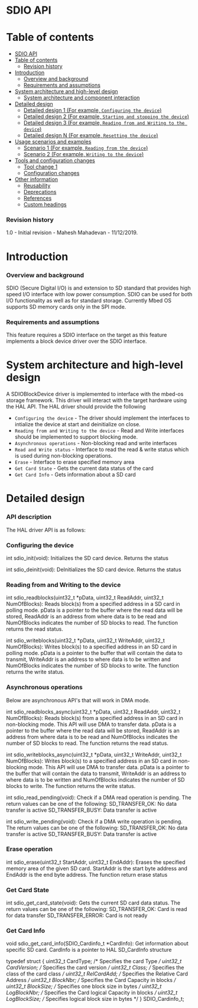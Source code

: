 # SDIO API

# Table of contents

- [SDIO API](#sdio-api)
- [Table of contents](#table-of-contents)
    - [Revision history](#revision-history)
- [Introduction](#introduction)
    - [Overview and background](#overview-and-background)
    - [Requirements and assumptions](#requirements-and-assumptions)
- [System architecture and high-level design](#system-architecture-and-high-level-design)
    - [System architecture and component interaction](#system-architecture-and-component-interaction)
- [Detailed design](#detailed-design)
    - [Detailed design 1 (For example, `Configuring the device`)](#detailed-design-1-for-example-configuring-the-device)
    - [Detailed design 2 (For example, `Starting and stopping the device`)](#detailed-design-2-for-example-starting-and-stopping-the-device)
    - [Detailed design 3 (For example, `Reading from and Writing to the device`)](#detailed-design-3-for-example-reading-from-and-writing-to-the-device)
    - [Detailed design N (For example, `Resetting the device`)](#detailed-design-n-for-example-resetting-the-device)
- [Usage scenarios and examples](#usage-scenarios-and-examples)
    - [Scenario 1 (For example, `Reading from the device`)](#scenario-1-for-example-reading-from-the-device)
    - [Scenario 2 (For example, `Writing to the device`)](#scenario-2-for-example-writing-to-the-device)
- [Tools and configuration changes](#tools-and-configuration-changes)
    - [Tool change 1](#tool-change-1)
    - [Configuration changes](#configuration-changes)
- [Other information](#other-information)
    - [Reusability](#reusability)
    - [Deprecations](#deprecations)
    - [References](#references)
    - [Custom headings](#custom-headings)

### Revision history

1.0 - Initial revision - Mahesh Mahadevan - 11/12/2019.

# Introduction

### Overview and background

SDIO (Secure Digital I/O) is and extension to SD standard that provides high speed I/O interface with low power consumption. SDIO can be used for both I/O functionality as well as for standard storage. Currently Mbed OS supports SD memory cards only in the SPI mode.

### Requirements and assumptions

This feature requires a SDIO interface on the target as this feature implements a block device driver over the SDIO interface.

# System architecture and high-level design

A SDIOBlockDevice driver is implememted to interface with the mbed-os storage framework. This driver will interact with the target
hardware using the HAL API. The HAL driver should provide the following

- `Configuring the device` - The driver should implement the interfaces to intialize the device at start and deinitialize on close.
- `Reading from and Writing to the device` - Read and Write interfaces should be implemented to support blocking mode.
- `Asynchronous operations` - Non-blocking read and write interfaces
- `Read and Write status` - Interface to read the read & write status which is used during non-blocking operations.
- `Erase` - Interface to erase specified memory area
- `Get Card State` - Gets the current data status of the card
- `Get Card Info` - Gets information about a SD card


# Detailed design

### API description

The HAL driver API is as follows:

### Configuring the device

int sdio_init(void): Initializes the SD card device. Returns the status

int sdio_deinit(void): DeInitializes the SD card device. Returns the status


### Reading from and Writing to the device

int sdio_readblocks(uint32_t *pData, uint32_t ReadAddr, uint32_t NumOfBlocks):  Reads block(s) from a specified address
in a SD card in polling mode. pData is a pointer to the buffer where the read data will be stored, ReadAddr is an address
from where data is to be read and NumOfBlocks indicates the number of SD blocks to read. The function returns the read status.

int sdio_writeblocks(uint32_t *pData, uint32_t WriteAddr, uint32_t NumOfBlocks): Writes block(s) to a specified address in
an SD card in polling mode. pData is a pointer to the buffer that will contain the data to transmit, WriteAddr is an address
to where data is to be written and NumOfBlocks indicates the number of SD blocks to write. The function returns the write status.


### Asynchronous operations

Below are asynchronous API's that will work in DMA mode.

int sdio_readblocks_async(uint32_t *pData, uint32_t ReadAddr, uint32_t NumOfBlocks): Reads block(s) from a specified address
in an SD card in non-blocking mode. This API will use DMA to transfer data. pData is a pointer to the buffer where the read
data will be stored, ReadAddr is an address from where data is to be read and NumOfBlocks indicates the number of SD blocks
to read. The function returns the read status.


int sdio_writeblocks_async(uint32_t *pData, uint32_t WriteAddr, uint32_t NumOfBlocks): Writes block(s) to a specified address
in an SD card in non-blocking mode. This API will use DMA to transfer data. pData is a pointer to the buffer that will contain
the data to transmit, WriteAddr is an address to where data is to be written and NumOfBlocks indicates the number of SD blocks
to write. The function returns the write status.

int sdio_read_pending(void): Check if a DMA read operation is pending. The return values can be one of the following:
   SD_TRANSFER_OK: No data transfer is active
   SD_TRANSFER_BUSY: Data transfer is active

int sdio_write_pending(void): Check if a DMA write operation is pending. The return values can be one of the following:
   SD_TRANSFER_OK: No data transfer is active
   SD_TRANSFER_BUSY: Data transfer is active


### Erase operation

int sdio_erase(uint32_t StartAddr, uint32_t EndAddr): Erases the specified memory area of the given SD card. StartAddr is the
start byte address and EndAddr is the end byte address. The function return erase status


### Get Card State

int sdio_get_card_state(void): Gets the current SD card data status. The return values can be one of the following:
   SD_TRANSFER_OK: Card is read for data transfer
   SD_TRANSFER_ERROR: Card is not ready


### Get Card Info
void sdio_get_card_info(SDIO_Cardinfo_t *CardInfo): Get information about specific SD card. CardInfo is a pointer to
HAL SD_CardInfo structure

typedef struct {
    uint32_t CardType;     /* Specifies the card Type                         */
    uint32_t CardVersion;  /* Specifies the card version                      */
    uint32_t Class;        /* Specifies the class of the card class           */
    uint32_t RelCardAdd;   /* Specifies the Relative Card Address             */
    uint32_t BlockNbr;     /* Specifies the Card Capacity in blocks           */
    uint32_t BlockSize;    /* Specifies one block size in bytes               */
    uint32_t LogBlockNbr;  /* Specifies the Card logical Capacity in blocks   */
    uint32_t LogBlockSize; /* Specifies logical block size in bytes           */
} SDIO_Cardinfo_t;
